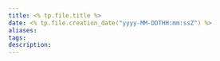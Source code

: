 ```yaml
---
title: <% tp.file.title %>
date: <% tp.file.creation_date("yyyy-MM-DDTHH:mm:ssZ") %>
aliases: 
tags: 
description: 
---
```

